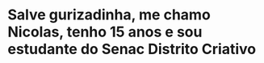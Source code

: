<h1>Salve gurizadinha, me chamo Nicolas, tenho 15 anos e sou estudante do Senac Distrito Criativo</h1>
